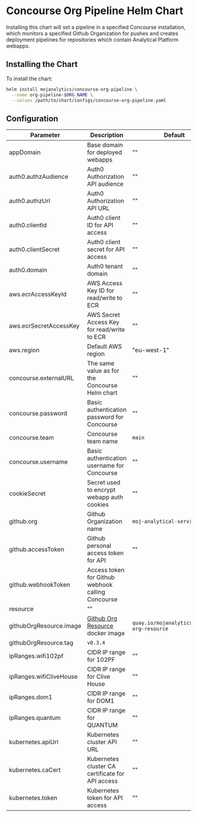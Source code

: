 # Concourse Org Pipeline Helm Chart

Installing this chart will set a pipeline in a specified Concourse installation,
which monitors a specified Github Organization for pushes and creates deployment
pipelines for repositories which contain Analytical Platform webapps.


## Installing the Chart

To install the chart:

```bash
helm install mojanalytics/concourse-org-pipeline \
  --name org-pipeline-$ORG_NAME \
  --values /path/to/chart/configs/concourse-org-pipeline.yaml
```

## Configuration

| Parameter  | Description     | Default |
| ---------- | --------------- | ------- |
| appDomain | Base domain for deployed webapps | "" |
| auth0.authzAudience | Auth0 Authorization API audience | "" |
| auth0.authzUrl | Auth0 Authorization API URL | "" |
| auth0.clientId | Auth0 client ID for API access | "" |
| auth0.clientSecret | Auth0 client secret for API access | "" |
| auth0.domain | Auth0 tenant domain | "" |
| aws.ecrAccessKeyId | AWS Access Key ID for read/write to ECR | "" |
| aws.ecrSecretAccessKey | AWS Secret Access Key for read/write to ECR | "" |
| aws.region | Default AWS region | "eu-west-1" |
| concourse.externalURL | The same value as for the Concourse Helm chart | "" |
| concourse.password | Basic authentication password for Concourse | "" |
| concourse.team | Concourse team name | `main` |
| concourse.username | Basic authentication username for Concourse | "" |
| cookieSecret | Secret used to encrypt webapp auth cookies | "" |
| github.org | Github Organization name | `moj-analytical-services` |
| github.accessToken | Github personal access token for API | "" |
| github.webhookToken | Access token for Github webhook calling Concourse
resource | "" |
| githubOrgResource.image | [Github Org Resource](https://github.com/ministryofjustice/analytics-platform-concourse-github-org-resource) docker image | `quay.io/mojanalytics/github-org-resource` |
| githubOrgResource.tag | `v0.3.4` |
| ipRanges.wifi102pf | CIDR IP range for 102PF | "" |
| ipRanges.wifiCliveHouse | CIDR IP range for Clive House | "" |
| ipRanges.dom1 | CIDR IP range for DOM1 | "" |
| ipRanges.quantum | CIDR IP range for QUANTUM | "" |
| kubernetes.apiUrl | Kubernetes cluster API URL | "" |
| kubernetes.caCert | Kubernetes cluster CA certificate for API access | "" |
| kubernetes.token | Kubernetes token for API access | "" |
